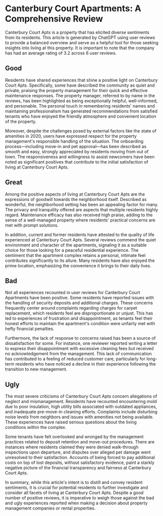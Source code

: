 # Canterbury Court Apartments: A Comprehensive Review

Canterbury Court Apts is a property that has elicited diverse sentiments from its residents. This article is generated by ChatGPT using user reviews to provide a balanced overview and serve as a helpful tool for those seeking insights into living at this property. It is important to note that the company has had an average rating of 3.2 across 6 user reviews.

## Good

Residents have shared experiences that shine a positive light on Canterbury Court Apts. Specifically, some have described the community as quiet and private, praising the property management for their quick and effective maintenance responses. The property manager, referred to by name in the reviews, has been highlighted as being exceptionally helpful, well-informed, and personable. The personal touch in remembering residents' names and maintaining professionalism has generated recommendations from satisfied tenants who have enjoyed the friendly atmosphere and convenient location of the property.

Moreover, despite the challenges posed by external factors like the state of amenities in 2020, users have expressed respect for the property management's responsible handling of the situation. The onboarding process—including move-in and pet approval—has been described as smooth and easy, strongly appreciated by residents moving from out of town. The responsiveness and willingness to assist newcomers have been noted as significant positives that contribute to the initial satisfaction of living at Canterbury Court Apts.

## Great

Among the positive aspects of living at Canterbury Court Apts are the expressions of goodwill towards the neighborhood itself. Described as wonderful, the neighborhood setting has been an appealing factor for many. The privacy and tranquility offered are aspects that multiple residents highly regard. Maintenance efficacy has also received high praise, adding to the sense of a well-managed property where residents' practical concerns are met with prompt solutions.

In addition, current and former residents have attested to the quality of life experienced at Canterbury Court Apts. Several reviews commend the quiet environment and character of the apartments, signaling it as a suitable choice for those looking for a peaceful residential experience. The sentiment that the apartment complex retains a personal, intimate feel contributes significantly to its allure. Many residents have also enjoyed the prime location, emphasizing the convenience it brings to their daily lives.

## Bad

Not all experiences recounted in user reviews for Canterbury Court Apartments have been positive. Some residents have reported issues with the handling of security deposits and additional charges. These concerns frequently center around complaints regarding charges for carpet replacement, which residents feel are disproportionate or unjust. This has led to experiences of frustration and disappointment, as tenants feel their honest efforts to maintain the apartment's condition were unfairly met with hefty financial penalties.

Furthermore, the lack of response to concerns raised has been a source of dissatisfaction for some. For instance, one reviewer reported writing a letter to express their disappointment with excessive cleaning fees but received no acknowledgement from the management. This lack of communication has contributed to a feeling of reduced customer care, particularly for long-term residents who have noticed a decline in their experience following the transition to new management.

## Ugly

The most severe criticisms of Canterbury Court Apts concern allegations of neglect and mismanagement. Residents have recounted encountering mold due to poor insulation, high utility bills associated with outdated appliances, and inadequate pre-move-in cleaning efforts. Complaints include disturbing noise levels from neighbors and issues with amenities not being available. These experiences have raised serious questions about the living conditions within the complex.

Some tenants have felt overlooked and wronged by the management practices related to deposit retention and move-out procedures. There are instances where residents claimed they were denied walk-through inspections upon departure, and disputes over alleged pet damage went unresolved to their satisfaction. Accounts of being forced to pay additional costs on top of lost deposits, without satisfactory evidence, paint a starkly negative picture of the financial transparency and fairness at Canterbury Court Apts.

In summary, while this article's intent is to distill and convey resident sentiments, it is crucial for potential residents to further investigate and consider all facets of living at Canterbury Court Apts. Despite a good number of positive reviews, it is imperative to weigh those against the bad and ugly experiences reported when making a decision about property management companies or rental properties.